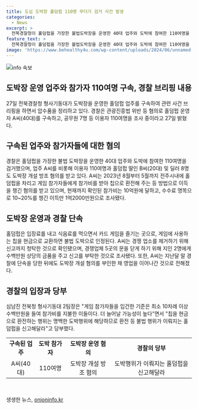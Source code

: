 ```yaml
---
title: 도심 도박장 홀덤펍 110명 무더기 검거 사건 발생
categories:
  - News
excerpt: >
  전북경찰청이 홀덤펍을 가장한 불법도박장을 운영한 40대 업주와 도박에 참여한 110여명을 검거했다. 업주는 관광진흥법 위반 등 혐의로 구속되었으며, 이용자들과 관련된 조사가 진행 중이다. 또한 홀덤펍을 개설한 A씨는 칩을 수입하고 관리하는 혐의를 받았으며, 경찰에 체포되기 전까지 영업을 이어나갔다. 경찰은 도박장을 신고할 것을 당부하고 있으며, 추가적인 수사와 검거가 예상된다.
feature_text: >
  전북경찰청이 홀덤펍을 가장한 불법도박장을 운영한 40대 업주와 도박에 참여한 110여명을 검거했다. 업주는 관광진흥법 위반 등 혐의로 구속되었으며, 이용자들과 관련된 조사가 진행 중이다. 또한 홀덤펍을 개설한 A씨는 칩을 수입하고 관리하는 혐의를 받았으며, 경찰에 체포되기 전까지 영업을 이어나갔다. 경찰은 도박장을 신고할 것을 당부하고 있으며, 추가적인 수사와 검거가 예상된다.
image: 'https://www.behealthy4u.com/wp-content/uploads/2024/06/unnamed-file.png'
---
```


<p><img src="https://www.behealthy4u.com/wp-content/uploads/2024/06/unnamed-file.png" alt="info 속보" /></p>

<h2 data-ke-size="size26">도박장 운영 업주와 참가자 110여명 구속, 경찰 브리핑 내용</h2>

<p data-ke-size="size16">27일 전북경찰청 형사기동대가 도박장을 운영한 홀덤펍 업주를 구속하여 관련 사건 브리핑을 하면서 압수품을 정리하고 있다. 경찰은 관광진흥법 위반 등 혐의로 홀덤펍 운영자 A씨(40대)를 구속하고, 공무원 7명 등 이용자 110여명을 조사 중이라고 27일 밝혔다.</p>

<h2 data-ke-size="size26">구속된 업주와 참가자들에 대한 혐의</h2>

<p data-ke-size="size16">경찰은 홀덤펍을 가장한 불법 도박장을 운영한 40대 업주와 도박에 참여한 110여명을 검거했으며, 업주 A씨를 비롯해 이용자 110여명과 홀덤펍 딸인 B씨(20대) 및 딜러 8명도 도박장 개설 방조 혐의를 받고 있다. A씨는 2023년 8월부터 5월까지 전주시내에 홀덤펍을 차리고 게임 참가자들에게 참가비를 받아 칩으로 환전해 주는 등 방법으로 이득을 챙긴 혐의를 받고 있으며, 현재까지 확인된 참가비는 10억원에 달하고, 수수료 명목으로 10~20%를 챙긴 이득만 1억2000만원으로 조사됐다.</p>

<h2 data-ke-size="size26">도박장 운영과 경찰 단속</h2>

<p data-ke-size="size16">홀덤펍은 입장료를 내고 식음료를 먹으면서 카드 게임을 즐기는 곳으로, 게임에 사용하는 칩을 현금으로 교환하면 불법 도박으로 인정된다. A씨는 경쟁 업소를 제거하기 위해 신고까지 청탁한 것으로 확인됐으며, 경쟁업체 5곳의 문을 닫게 하기 위해 지인 2명에게 수백만원 상당의 금품을 주고 신고를 부탁한 것으로 조사됐다. 또한, A씨는 지난달 말 경찰에 단속을 당한 뒤에도 도박장 개설 혐의를 부인한 채 영업을 이어나간 것으로 전해졌다.</p>

<h2 data-ke-size="size26">경찰의 입장과 당부</h2>

<p data-ke-size="size16">심남진 전북청 형사기동대 2팀장은 "게임 참가자들을 입건한 기준은 최소 10차례 이상 수백만원을 들여 참가비를 지불한 이들이다. 더 늘어날 가능성이 높다"면서 "칩을 현금으로 환전하는 행위는 명백한 도박행위에 해당하므로 환전 등 불법 행위가 이뤄지는 홀덤펍을 신고해달라"고 당부했다.</p>

<table>
  <tbody>
    <tr>
      <td style="text-align: center; height: 17px;"><b>구속된 업주</b></td>
      <td style="text-align: center; height: 17px;"><b>도박 참가자</b></td>
      <td style="text-align: center; height: 17px;"><b>도박장 운영 혐의</b></td>
      <td style="text-align: center; height: 17px;"><b>경찰의 당부</b></td>
    </tr>
    <tr>
      <td style="text-align: center; height: 17px;">A씨(40대)</td>
      <td style="text-align: center; height: 17px;">110여명</td>
      <td style="text-align: center; height: 17px;">도박장 개설 방조 혐의</td>
      <td style="text-align: center; height: 17px;">도박행위가 이뤄지는 홀덤펍을 신고해달라</td>
    </tr>
  </tbody>
</table>

<p data-ke-size="size16">&nbsp;</p>
생생한 뉴스, <a href="https://onioninfo.kr" rel="dofollow">onioninfo.kr</a>


